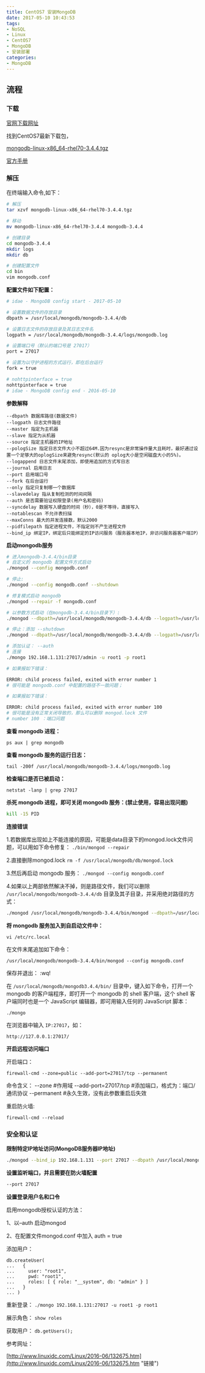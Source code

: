 ```yaml
---
title: CentOS7 安装MongoDB
date: 2017-05-10 10:43:53
tags:
- NoSQL
- Linux
- CentOS7
- MongoDB
- 安装部署
categories:
- MongoDB
---
```


## 流程

### 下载

[官网下载网址](https://www.mongodb.com/download-center?jmp=nav#community "链接") 

找到CentOS7最新下载包，

[mongodb-linux-x86_64-rhel70-3.4.4.tgz](https://fastdl.mongodb.org/linux/mongodb-linux-x86_64-rhel70-3.4.4.tgz "下载链接")

[官方手册](https://docs.mongodb.com/manual/ "链接") 

### 解压

在终端输入命令,如下：

```sh
# 解压
tar xzvf mongodb-linux-x86_64-rhel70-3.4.4.tgz

# 移动
mv mongodb-linux-x86_64-rhel70-3.4.4 mongodb-3.4.4

# 创建目录
cd mongodb-3.4.4
mkdir logs
mkdir db

# 创建配置文件
cd bin
vim mongodb.conf
```

**配置文件如下配置：**

```sh
# idae - MongoDB config start - 2017-05-10

# 设置数据文件的存放目录
dbpath = /usr/local/mongodb/mongodb-3.4.4/db

# 设置日志文件的存放目录及其日志文件名
logpath = /usr/local/mongodb/mongodb-3.4.4/logs/mongodb.log

# 设置端口号（默认的端口号是 27017）
port = 27017

# 设置为以守护进程的方式运行，即在后台运行
fork = true

# nohttpinterface = true
nohttpinterface = true
# idae - MongoDB config end - 2016-05-10
```

**参数解释**

```linux
--dbpath 数据库路径(数据文件)
--logpath 日志文件路径
--master 指定为主机器
--slave 指定为从机器
--source 指定主机器的IP地址
--pologSize 指定日志文件大小不超过64M.因为resync是非常操作量大且耗时，最好通过设置一个足够大的oplogSize来避免resync(默认的 oplog大小是空闲磁盘大小的5%)。
--logappend 日志文件末尾添加，即使用追加的方式写日志
--journal 启用日志
--port 启用端口号
--fork 在后台运行
--only 指定只复制哪一个数据库
--slavedelay 指从复制检测的时间间隔
--auth 是否需要验证权限登录(用户名和密码)
--syncdelay 数据写入硬盘的时间（秒），0是不等待，直接写入
--notablescan 不允许表扫描
--maxConns 最大的并发连接数，默认2000  
--pidfilepath 指定进程文件，不指定则不产生进程文件
--bind_ip 绑定IP，绑定后只能绑定的IP访问服务（服务器本地IP，非访问服务器客户端IP）
```

**启动mongodb服务**

```sh
# 进入mongodb-3.4.4/bin目录
# 自定义的 mongodb 配置文件方式启动
./mongod --config mongodb.conf

# 停止:
./mongod --config mongodb.conf --shutdown

# 修复模式启动 mongodb
./mongod --repair -f mongodb.conf

# 以参数方式启动（在mongodb-3.4.4/bin目录下）:
./mongod --dbpath=/usr/local/mongodb/mongodb-3.4.4/db --logpath=/usr/local/mongodb/mongodb-3.4.4/logs/mongodb.log --fork

# 停止：添加 --shutdown
./mongod --dbpath=/usr/local/mongodb/mongodb-3.4.4/db --logpath=/usr/local/mongodb/mongodb-3.4.4/logs/mongodb.log --fork --shutdown

# 添加认证： --auth
# 连接
./mongo 192.168.1.131:27017/admin -u root1 -p root1

# 如果报如下错误：

ERROR: child process failed, exited with error number 1
# 很可能是 mongodb.conf 中配置的路径不一致问题；

# 如果报如下错误：

ERROR: child process failed, exited with error number 100
# 很可能是没有正常关闭导致的，那么可以删除 mongod.lock 文件
# number 100 ：端口问题
```

**查看 mongodb 进程：**

`ps aux | grep mongodb`

**查看 mongodb 服务的运行日志：**

 `tail -200f /usr/local/mongodb/mongodb-3.4.4/logs/mongodb.log`

**检查端口是否已被启动：**

`netstat -lanp | grep 27017`

**杀死 mongodb 进程，即可关闭 mongodb 服务：(禁止使用，容易出现问题)**

```sh
kill -15 PID
```

**连接错误**

1.若数据库出现如上不能连接的原因，可能是data目录下的mongod.lock文件问题，可以用如下命令修复：
`./bin/mongod --repair`

2.直接删除mongod.lock
`rm -f /usr/local/mongodb/db/mongod.lock`

3.然后再启动 mongodb 服务：
`./mongod --config mongodb.conf`

4.如果以上两部依然解决不掉，则是路径文件，我们可以删除 `/usr/local/mongodb/mongodb-3.4.4/db` 目录及其子目录，并采用绝对路径的方式：

```sh
./mongod /usr/local/mongodb/mongodb-3.4.4/bin/mongod --dbpath=/usr/local/mongodb/mongodb3.4.4/db --logpath=/usr/local/mongodb/mongodb-3.4.4/logs/mongodb.log --fork
```

**将 mongodb 服务加入到自启动文件中：**

`vi /etc/rc.local`

在文件末尾追加如下命令：

`/usr/local/mongodb/mongodb-3.4.4/bin/mongod --config mongodb.conf`

保存并退出：
:wq!

在 `/usr/local/mongodb/mongodb3.4.4/bin/` 目录中，键入如下命令，打开一个 mongodb 的客户端程序，即打开一个 mongodb 的 shell 客户端，这个 shell 客户端同时也是一个 JavaScript 编辑器，即可用输入任何的 JavaScript 脚本：

`./mongo`

在浏览器中输入 `IP:27017`，如：

`http://127.0.0.1:27017/`

**开启远程访问端口**

开启端口：

`firewall-cmd --zone=public --add-port=27017/tcp --permanent`

命令含义：
--zone #作用域
--add-port=27017/tcp #添加端口，格式为：端口/通讯协议
--permanent #永久生效，没有此参数重启后失效

重启防火墙:

`firewall-cmd --reload`

### 安全和认证

**限制特定IP地址访问(MongoDB服务器IP地址)**

```sh
./mongod --bind_ip 192.168.1.131 --port 27017 --dbpath /usr/local/mongodb/mongodb-3.4.4/db --logpath /usr/local/mongodb/mongodb-3.4.4/logs/mongodb.log --fork
```

**设置监听端口，并且需要在防火墙配置**

```sh
--port 27017
```

**设置登录用户名和口令**

启用mongodb授权认证的方法：

1、以–auth 启动mongod

2、在配置文件mongod.conf 中加入 auth = true

添加用户：

```linux
db.createUser(
...   {
...     user: "root1",
...     pwd: "root1",
...     roles: [ { role: "__system", db: "admin" } ]
...   }
... )
```
重新登录：
`./mongo 192.168.1.131:27017 -u root1 -p root1`

展示角色：
`show roles`

获取用户：
`db.getUsers();`

参考网址：

[http://www.linuxidc.com/Linux/2016-06/132675.htm](http://www.linuxidc.com/Linux/2016-06/132675.htm "链接")